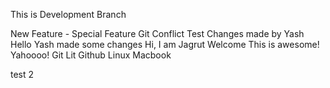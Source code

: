 This is Development Branch

New Feature - Special Feature
Git Conflict Test
Changes made by Yash
Hello Yash made some changes
Hi,
I am Jagrut
Welcome
This is awesome!
Yahoooo!
Git Lit
Github
Linux
Macbook

test 2
